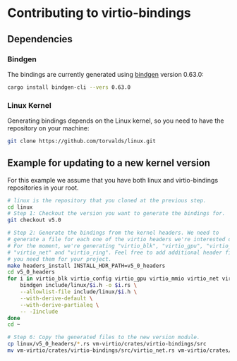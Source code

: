 # Contributing to virtio-bindings

## Dependencies

### Bindgen
The bindings are currently generated using
[bindgen](https://rust-lang.github.io/rust-bindgen/) version 0.63.0:
```bash
cargo install bindgen-cli --vers 0.63.0
```

### Linux Kernel
Generating bindings depends on the Linux kernel, so you need to have the
repository on your machine:

```bash
git clone https://github.com/torvalds/linux.git
```

## Example for updating to a new kernel version

For this example we assume that you have both linux and virtio-bindings
repositories in your root.

```bash
# linux is the repository that you cloned at the previous step.
cd linux
# Step 1: Checkout the version you want to generate the bindings for.
git checkout v5.0

# Step 2: Generate the bindings from the kernel headers. We need to
# generate a file for each one of the virtio headers we're interested on.
# For the moment, we're generating "virtio_blk", "virtio_gpu", "virtio_mmio",
# "virtio_net" and "virtio_ring". Feel free to add additional header files if
# you need them for your project.
make headers_install INSTALL_HDR_PATH=v5_0_headers
cd v5_0_headers
for i in virtio_blk virtio_config virtio_gpu virtio_mmio virtio_net virtio_ring ; do \
    bindgen include/linux/$i.h -o $i.rs \
    --allowlist-file include/linux/$i.h \
    --with-derive-default \
    --with-derive-partialeq \
    -- -Iinclude
done
cd ~

# Step 6: Copy the generated files to the new version module.
cp linux/v5_0_headers/*.rs vm-virtio/crates/virtio-bindings/src
mv vm-virtio/crates/virtio-bindings/src/virtio_net.rs vm-virtio/crates/virtio-bindings/src/virtio_net/generated.rs
```
